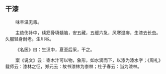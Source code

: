 ## 干漆
<p>&emsp;&emsp;
味辛温无毒。
</p>
<p>&emsp;&emsp;
主绝伤补中，续筋骨填髓脑，安五藏，五缓六急，风寒湿痹，生漆去长虫。久服轻身耐老。生川谷。
</p>
<p>&emsp;&emsp;
《名医》曰：生汉中，夏至后采，干之。
</p>
<p>&emsp;&emsp;
案《说文》云：桼木汁可以物，象形，如水滴而下，以漆为漆水字；《周礼》载师云：漆林之征，郑元云：故书漆林为桼林；杜子春云：当为漆林。
</p>